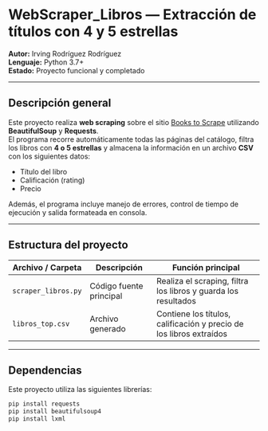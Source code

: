 # WebScraper_Libros — Extracción de títulos con 4 y 5 estrellas

**Autor:** Irving Rodríguez Rodríguez  
**Lenguaje:** Python 3.7+  
**Estado:** Proyecto funcional y completado  

---

## Descripción general

Este proyecto realiza **web scraping** sobre el sitio [Books to Scrape](https://books.toscrape.com/) utilizando **BeautifulSoup** y **Requests**.  
El programa recorre automáticamente todas las páginas del catálogo, filtra los libros con **4 o 5 estrellas** y almacena la información en un archivo **CSV** con los siguientes datos:

- Título del libro  
- Calificación (rating)  
- Precio  

Además, el programa incluye manejo de errores, control de tiempo de ejecución y salida formateada en consola.

---

## Estructura del proyecto

| Archivo / Carpeta | Descripción | Función principal |
|--------------------|--------------|--------------------|
| `scraper_libros.py` | Código fuente principal | Realiza el scraping, filtra los libros y guarda los resultados |
| `libros_top.csv` | Archivo generado | Contiene los títulos, calificación y precio de los libros extraídos |

---

##  Dependencias

Este proyecto utiliza las siguientes librerías:

```bash
pip install requests
pip install beautifulsoup4
pip install lxml
